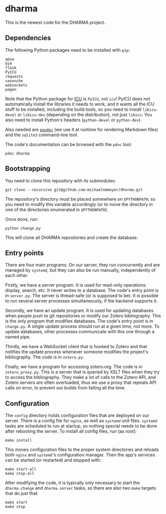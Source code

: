 # dharma

This is the newest code for the DHARMA project.

## Dependencies

The following Python packages need to be installed with `pip`:

	apsw
	bs4
	flask
	PyICU
	requests
	saxonche
	websockets
	pegen

Note that the Python package for [ICU](https://icu.unicode.org/) is `PyICU`, not
`icu`! PyICU does not automatically install the libraries it needs to work, and
it wants all the ICU stuff to be installed, including the build tools, so you
need to install `libicu-devel` or `libicu-dev` (depending on the distribution),
not just `libicu`. You also need to install Python's headers (`python-devel` or
`python-dev`).

Also needed are [`pandoc`](https://pandoc.org) (we use it at runtime
for rendering Markdown files) and the `sqlite3` command-line tool.

The code's documentation can be browsed with the `pdoc` tool:

	pdoc dharma

## Bootstrapping

You need to clone this repository with its submodules:

	git clone --recursive git@github.com:michaelnmmeyer/dharma.git

The repository's directory must be placed somewhere on `$PYTHONPATH`, so you
need to modify this variable accordingly (or to move the directory in one of the
directories enumerated in `$PYTHONPATH`).

Once done, run:

	python change.py

This will clone all DHARMA repositories and create the database.

##  Entry points

There are four main programs. On our server, they run concurrently and are
managed by `systemd`, but they can also be run manually, independently of
each other.

Firstly, we have a server program. It is used for read-only operations: display,
search, etc. It never writes to a database. The code's entry point is in
`server.py`. The server is thread-safe (or is supposed to be). It is possible to
run several server processes simultaneously, if the backend supports it.

Secondly, we have an update program. It is used for updating databases when
people push to git repositories or modify our Zotero bibliography. This is the
only program that modifies databases. The code's entry point is in `change.py`.
A single update process should run at a given time, not more. To update
databases, other processes communicate with this one through a named pipe.

Thirdly, we have a WebSocket client that is hooked to Zotero and that notifies
the update process whenever someone modifies the project's bibliography. The
code is in `zotero.py`.

Finally, we have a program for accessing zotero.org. The code is in
`zotero_proxy.py`. This is a server that is queried by XSLT files when they try
to access the bibliography. They make a lot of calls to the Zotero API, and
Zotero servers are often overloaded, thus we use a proxy that repeats API calls
on error, to prevent our builds from failing all the time.

## Configuration

The `config` directory holds configuration files that are deployed on our
server. There is a config file for `nginx`, as well as `systemd` unit files.
`systemd` tasks are scheduled to run at startup, so nothing special needs to
be done after rebooting the server. To install all config files, run (as root):

	make install

This moves configuration files to the proper system directories and reloads both
`nginx` and `systemd`'s configuration manager. Then the app's services can be
started (or restarted) and stopped with:

	make start-all
	make stop-all

After modifying the code, it is typically only necessary to start the
`dharma.change` and `dharma.server` tasks, so there are also two `make` targets
that do just that:

	make start
	make stop
